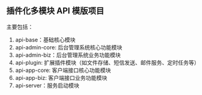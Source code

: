 ## 插件化多模块 API 模版项目
主要包括：
1. api-base：基础核心模块
2. api-admin-core: 后台管理系统核心功能模块
3. api-admin-biz：后台管理系统业务功能模块
4. api-plugin: 扩展插件模块（如文件存储、短信发送、邮件服务、定时任务等）
5. api-app-core: 客户端接口核心功能模块
6. api-app-biz: 客户端接口业务功能模块
7. api-server：服务启动模块